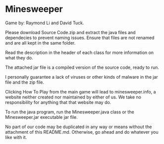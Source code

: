 # Minesweeper

Game by: Raymond Li and David Tuck.

Please download Source Code.zip and extract the java files and dependecies to prevent naming issues. Ensure that files are not renamed and are all kept in the same folder.

Read the description in the header of each class for more information on what they do.

The attached jar file is a compiled version of the source code, ready to run.

I personally guarantee a lack of viruses or other kinds of malware in the jar file and the zip file.

Clicking How To Play from the main game will lead to minesweeper.info, a website neither created nor maintained by either of us. We take no responsibility for anything that that website may do.

To run the java program, run the Minesweeper.java class or the Minesweeper.jar executable jar file.

No part of our code may be duplicated in any way or means without the attachment of this README.md. Otherwise, go ahead and do whatever you like with it.